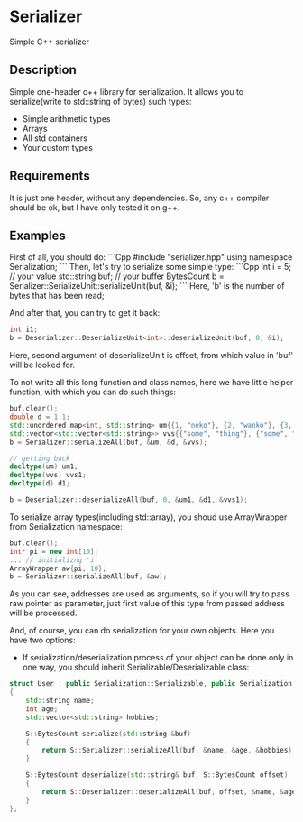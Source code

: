 # Serializer
Simple C++ serializer

<h2>Description</h2>
Simple one-header c++ library for serialization.
It allows you to serialize(write to std::string of bytes) such types:
<ul>
<li>Simple arithmetic types</li>
<li>Arrays</li>
<li>All std containers</li>
<li>Your custom types</li>
</ul>

<h2>Requirements</h2>
It is just one header, without any dependencies. So, any c++ compiler should be ok, but I have only tested it on g++.

<h2>Examples</h2>
First of all, you should do:
```Cpp
#include "serializer.hpp"
using namespace Serialization;
```
Then, let's try to serialize some simple type:
```Cpp
int i = 5; 							// your value
std::string buf;		// your buffer
BytesCount b = Serializer::SerializeUnit<int>::serializeUnit(buf, &i);
```
Here, 'b' is the number of bytes that has been read;

And after that, you can try to get it back:
```Cpp
int i1;
b = Deserializer::DeserializeUnit<int>::deserializeUnit(buf, 0, &i);
```
Here, second argument of deserializeUnit is offset, from which value in 'buf' will be looked for.

To not write all this long function and class names, here we have little helper function, with which you can do such things:
```Cpp
buf.clear();
double d = 1.1;
std::unordered_map<int, std::string> um{{1, "neko"}, {2, "wanko"}, {3, "manko"}};
std::vector<std::vector<std::string>> vvs{{"some", "thing"}, {"some", "other", "thing"}};
b = Serializer::serializeAll(buf, &um, &d, &vvs);

// getting back
decltype(um) um1;
decltype(vvs) vvs1;
decltype(d) d1;

b = Deserializer::deserializeAll(buf, 0, &um1, &d1, &vvs1);
```
To serialize array types(including std::array), you shoud use ArrayWrapper<T> from Serialization namespace:
```Cpp
buf.clear();
int* pi = new int[10];
... // initializng 'i'
ArrayWrapper aw{pi, 10};
b = Serializer::serializeAll(buf, &aw);
```
As you can see, addresses are used as arguments, so if you will try to pass raw pointer as parameter, just first value of this type from passed address will be processed.

And, of course, you can do serialization for your own objects. Here you have two options:
- If serialization/deserialization process of your object can be done only in one way, you should inherit Serializable/Deserializable class:
```Cpp
struct User : public Serialization::Serializable, public Serialization::Deserializable
{
    std::string name;
    int age;
    std::vector<std::string> hobbies;

    S::BytesCount serialize(std::string &buf)
    {
        return S::Serializer::serializeAll(buf, &name, &age, &hobbies);
    }

    S::BytesCount deserialize(std::string& buf, S::BytesCount offset)
    {
        return S::Deserializer::deserializeAll(buf, offset, &name, &age, &hobbies);
    }
};
```
